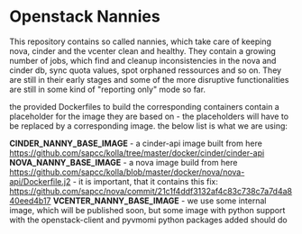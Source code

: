 # Openstack Nannies

This repository contains so called nannies, which take care of keeping nova, cinder and the vcenter clean and healthy. They contain a growing number of jobs, which find and cleanup inconsistencies in the nova and cinder db, sync quota values, spot orphaned ressources and so on. They are still in their early stages and some of the more disruptive functionalities are still in some kind of "reporting only" mode so far.

the provided Dockerfiles to build the corresponding containers contain a placeholder for the image they are based on - the placeholders will have to be replaced by a corresponding image. the below list is what we are using:

__CINDER_NANNY_BASE_IMAGE__ - a cinder-api image built from here https://github.com/sapcc/kolla/tree/master/docker/cinder/cinder-api
__NOVA_NANNY_BASE_IMAGE__ - a nova image build from here https://github.com/sapcc/kolla/blob/master/docker/nova/nova-api/Dockerfile.j2 - it is important, that it contains this fix: https://github.com/sapcc/nova/commit/21c1f4ddf3132af4c83c738c7a7d4a840eed4b17
__VCENTER_NANNY_BASE_IMAGE__ - we use some internal image, which will be published soon, but some image with python support with the openstack-client and pyvmomi python packages added should do
